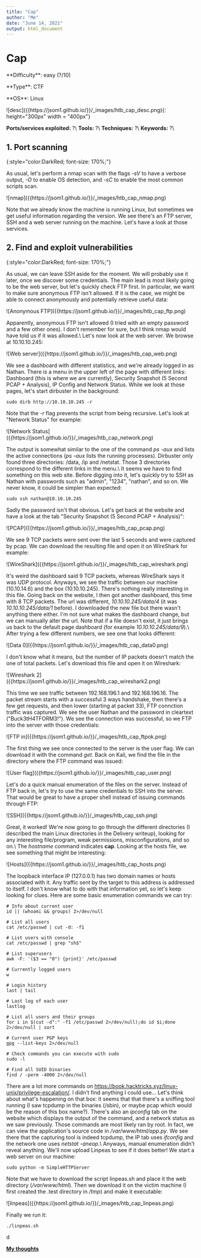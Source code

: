 ```yaml
---
title: "Cap"
author: "Me"
date: "June 14, 2021"
output: html_document
---
```


# Cap

 <div id="boxinfo">
 <div id="textbox">
 <p class="alignleft">**Difficulty**: easy (?/10)</p>
 <p class="aligncenter">**Type**: CTF</p>
 <p class="alignright">**OS**: Linux</p>
 </div>
 <div style="clear: both;"></div>
 </div> 

<div class="img_container">
![desc]({{https://jsom1.github.io/}}/_images/htb_cap_desc.png){: height="300px" width = "400px"}
</div>

**Ports/services exploited:** ?\\
**Tools:** ?\\
**Techniques:** ?\\
**Keywords:** ?\\


## 1. Port scanning
{:style="color:DarkRed; font-size: 170%;"}

As usual, let's perform a nmap scan with the flags *-sV* to have a verbose output, *-O* to enable OS detection, and *-sC* to enable the most common scripts scan.

<div class="img_container">
![nmap]({{https://jsom1.github.io/}}/_images/htb_cap_nmap.png)
</div>

Note that we already know the machine is running Linux, but sometimes we get useful information regarding the version. 
We see there's an FTP server, SSH and a web server running on the machine. Let's have a look at those services.

## 2. Find and exploit vulnerabilities
{:style="color:DarkRed; font-size: 170%;"}

As usual, we can leave SSH aside for the moment. We will probably use it later, once we discover some credentials. The main lead is most likely going to be the web server, but let's quickly check FTP first.
In particular, we want to make sure anonymous FTP isn't allowed. If it is the case, we might be able to connect anonymously and potentially retrieve useful data:

<div class="img_container">
![Anonymous FTP]({{https://jsom1.github.io/}}/_images/htb_cap_ftp.png)
</div>

Apparently, anonymous FTP isn't allowed (I tried with an empty password and a few other ones). I don't remember for sure, but I think nmap would have told us if it was allowed.\\
Let's now look at the web server. We browse at 10.10.10.245:

<div class="img_container">
![Web server]({{https://jsom1.github.io/}}/_images/htb_cap_web.png)
</div>

We see a dashboard with different statistics, and we're already logged in as Nathan. There is a menu in the upper left of the page with different links: Dashboard (this is where we are currently), Security Snapshot (5 Second PCAP + Analysis), IP Config and Network Status.
While we look at those pages, let's start dirbuster in the background:

````
sudo dirb http://10.10.10.245 -r
`````

Note that the *-r* flag prevents the script from being recursive. Let's look at "Network Status" for example:

<div class="img_container">
![Network Status]({{https://jsom1.github.io/}}/_images/htb_cap_network.png)
</div>

The output is somewhat similar to the one of the command *ps -aux* and lists the active connections (*ps -aux* lists the running processes). Dirbuster only found three directories: /data, /ip and /netstat.
Those 3 directories correspond to the different links in the menu.\\
It seems we have to find something on this web site. Before digging into it, let's quickly try to SSH as Nathan with passwords such as "admin", "1234", "nathan", and so on. We never know, it could be simpler than expected:

````
sudo ssh nathan@10.10.10.245
`````

Sadly the password isn't that obvious. Let's get back at the website and have a look at the tab "Security Snapshot (5 Second PCAP + Analysis)":

<div class="img_container">
![PCAP]({{https://jsom1.github.io/}}/_images/htb_cap_pcap.png)
</div>

We see 9 TCP packets were sent over the last 5 seconds and were captured by pcap. We can download the resulting file and open it on WireShark for example:

<div class="img_container">
![WireShark]({{https://jsom1.github.io/}}/_images/htb_cap_wireshark.png)
</div>

It's weird the dashboard said 9 TCP packets, whereas WireShark says it was UDP protocol. Anyways, we see the traffic between our machine (10.10.14.6) and the box (10.10.10.245). There's nothing really interesting in this file. Going back on the website, I then got another dashboard, this time with 8 TCP packets. The url was different, *10.10.10.245/data/4* (it was *10.10.10.245/data/1* before). I downloaded the new file but there wasn't anything there either. I'm not sure what makes the dashboard change, but we can manually alter the url. Note that if a file doesn't exist, it just brings us back to the default page dashboard (for example *10.10.10.245/data/9*).\\
After trying a few different numbers, we see one that looks different:

<div class="img_container">
![Data 0]({{https://jsom1.github.io/}}/_images/htb_cap_data0.png)
</div>

I don't know what it means, but the number of IP packets doesn't match the one of total packets. Let's download this file and open it on Wireshark:

<div class="img_container">
![Wireshark 2]({{https://jsom1.github.io/}}/_images/htb_cap_wireshark2.png)
</div>

This time we see traffic between 192.168.196.1 and 192.168.196.16. The packet stream starts with a successful 3 ways handshake, then there's a few get requests, and then lower (starting at packet 33), FTP connction traffic was captured. We see the user Nathan and the password in cleartext ("Buck3tH4TFORM3!"). We see the connection was successful, so we FTP into the server with those credentials:

<div class="img_container">
![FTP in]({{https://jsom1.github.io/}}/_images/htb_cap_ftpok.png)
</div>

The first thing we see once connected to the server is the user flag. We can download it with the command *get*. Back on Kali, we find the file in the directory where the FTP command was issued:

<div class="img_container">
![User flag]({{https://jsom1.github.io/}}/_images/htb_cap_user.png)
</div>

Let's do a quick manual enumeration of the files on the server. Instead of FTP back in, let's try to use the same credentials to SSH into the server. That would be great to have a proper shell instead of issuing commands through FTP:

<div class="img_container">
![SSH]({{https://jsom1.github.io/}}/_images/htb_cap_ssh.png)
</div>

Great, it worked! We're now going to go through the different directories (I described the main Linux directories in the Delivery writeup), looking for any interesting file/program, weak permissions, misconfigurations, and so on.\\
The *hostname* command indicates **cap**. Looking at the hosts file, we see something that might be interesting:

<div class="img_container">
![Hosts]({{https://jsom1.github.io/}}/_images/htb_cap_hosts.png)
</div>

The loopback interface IP (127.0.0.1) has two domain names or hosts associated with it. Any traffic sent by the target to this address is addressed to itself. I don't know what to do with that information yet, so let's keep looking for clues. Here are some basic enumeration commands we can try:

````
# Info about current user
id || (whoami && groups) 2>/dev/null

# List all users
cat /etc/passwd | cut -d: -f1

# List users with console
cat /etc/passwd | grep "sh$"

# List superusers
awk -F: '($3 == "0") {print}' /etc/passwd

# Currently logged users
w

# Login history
last | tail

# Last log of each user
lastlog

# List all users and their groups
for i in $(cut -d":" -f1 /etc/passwd 2>/dev/null);do id $i;done 2>/dev/null | sort

# Current user PGP keys
gpg --list-keys 2>/dev/null

# Check commands you can execute with sudo
sudo -l

# Find all SUID binaries
find / -perm -4000 2>/dev/null
`````

There are a lot more commands on https://book.hacktricks.xyz/linux-unix/privilege-escalation/. I didn't find anything I could use... Let's think about what's happening on that box: it seems that that there's a sniffing tool running (I saw tcpdump in the binaries (/sbin), or maybe pcap which would be the reason of this box name?). There's also an *ipconfig* tab on the website which displays the output of the command, and a network status as we saw previously. Those commands are most likely ran by root. In fact, we can view the application's source code in */var/www/html/app.py*. We see there that the capturing tool is indeed tcpdump, the IP tab uses *ifconfig* and the network one uses *netstat -aneop*.\\
Anyways, manual enumeration didn't reveal anything. We'll now upload Linpeas to see if it does better! We start a web server on our machine:

````
sudo python -m SimpleHTTPServer
`````

Note that we have to download the script linpeas.sh and place it the web directory (*/var/www/html*). Then we download it on the victim machine (I first created the .test directory in */tmp*) and make it executable:

<div class="img_container">
![linpeas]({{https://jsom1.github.io/}}/_images/htb_cap_linpeas.png)
</div>

Finally we run it:

````
./linpeas.sh
``````

d




<ins>**My thoughts**</ins>




